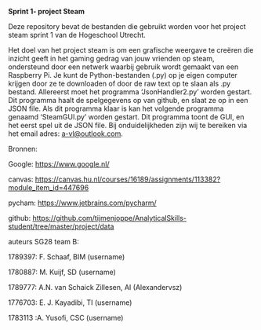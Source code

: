 <t><b>Sprint 1- project Steam</t></b>


Deze repository bevat de bestanden die gebruikt worden voor het project steam sprint 1 van de Hogeschool Utrecht. 

Het doel van het project steam is om een grafische weergave te creëren die inzicht geeft in het gaming gedrag van jouw vrienden op steam, ondersteund door een netwerk waarbij 	gebruik wordt gemaakt van een Raspberry Pi.
Je kunt de Python-bestanden (.py) op je eigen computer krijgen door ze te downloaden of door de raw text op te slaan als .py bestand. 
Allereerst moet het programma ‘JsonHandler2.py’ worden gestart. 
Dit programma haalt de spelgegevens op van github, en slaat ze op in een JSON file. Als dit programma klaar is kan het volgende programma genaamd ‘SteamGUI.py’ worden gestart. Dit programma toont de GUI, en het eerst spel uit de JSON file.
Bij onduidelijkheden zijn wij te bereiken via het email adres: a-vl@outlook.com.

 
Bronnen:

Google: https://www.google.nl/ 

canvas: https://canvas.hu.nl/courses/16189/assignments/113382?module_item_id=447696

pycham: https://www.jetbrains.com/pycharm/

github: https://github.com/tijmenjoppe/AnalyticalSkills-student/tree/master/project/data

 
auteurs SG28 team B:

1789397: F. Schaaf, BIM (username)

1780887: M. Kuijf, SD (username)

1789777: A.N. van Schaick Zillesen, AI (Alexandervsz)

1776703: E. J. Kayadibi, TI (username)

1783113 :A. Yusofi, CSC (username)
